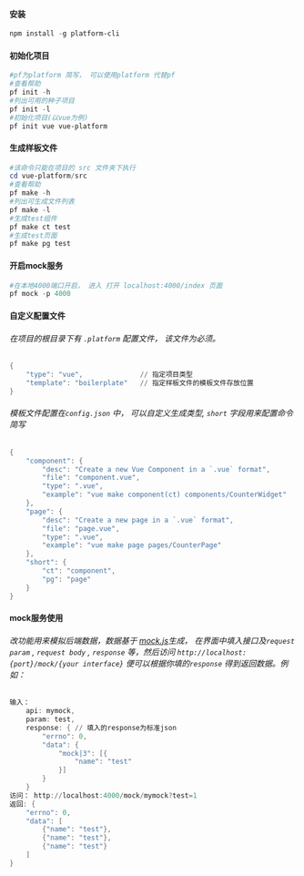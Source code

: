 #### 安装
``` powershell
npm install -g platform-cli
```

#### 初始化项目
``` powershell
#pf为platform 简写， 可以使用platform 代替pf
#查看帮助
pf init -h
#列出可用的种子项目
pf init -l
#初始化项目(以vue为例)
pf init vue vue-platform 
```

#### 生成样板文件

``` powershell
#该命令只能在项目的 src 文件夹下执行
cd vue-platform/src 
#查看帮助
pf make -h
#列出可生成文件列表
pf make -l
#生成test组件
pf make ct test
#生成test页面
pf make pg test
```

#### 开启mock服务
``` powershell
#在本地4000端口开启， 进入 打开 localhost:4000/index 页面
pf mock -p 4000
```

#### 自定义配置文件
###### 在项目的根目录下有 `.platform` 配置文件， 该文件为必须。
``` powershell
{
	"type": "vue",              // 指定项目类型
	"template": "boilerplate"   // 指定样板文件的模板文件存放位置
}
```
###### 模板文件配置在`config.json` 中， 可以自定义生成类型,  `short` 字段用来配置命令简写
``` powershell
{
	"component": {
		"desc": "Create a new Vue Component in a `.vue` format",
		"file": "component.vue",
		"type": ".vue",
		"example": "vue make component(ct) components/CounterWidget"
	},
	"page": {
		"desc": "Create a new page in a `.vue` format",
		"file": "page.vue",
		"type": ".vue",
		"example": "vue make page pages/CounterPage"
	},
	"short": {
		"ct": "component",
		"pg": "page"
	}
}
```
#### mock服务使用
###### 改功能用来模拟后端数据，数据基于 [mock.js](http://mockjs.com/examples.html)生成， 在界面中填入接口及`request param` , `request body` , `response` 等，然后访问 `http://localhost:{port}/mock/{your interface}` 便可以根据你填的`response` 得到返回数据。例如：
``` powershell
输入：
	api: mymock,
	param: test,
	response: { // 填入的response为标准json
		"errno": 0,
		"data": {
			"mock|3": [{
				"name": "test"
			}]
		}
	}
访问： http://localhost:4000/mock/mymock?test=1
返回: {
	"errno": 0,
	"data": [
		{"name": "test"},
		{"name": "test"},
		{"name": "test"}
	]
}
```


